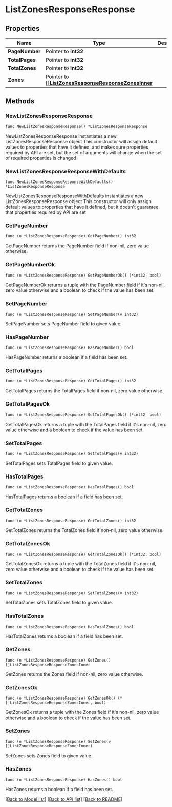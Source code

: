 # ListZonesResponseResponse

## Properties

Name | Type | Description | Notes
------------ | ------------- | ------------- | -------------
**PageNumber** | Pointer to **int32** |  | [optional] 
**TotalPages** | Pointer to **int32** |  | [optional] 
**TotalZones** | Pointer to **int32** |  | [optional] 
**Zones** | Pointer to [**[]ListZonesResponseResponseZonesInner**](ListZonesResponseResponseZonesInner.md) |  | [optional] 

## Methods

### NewListZonesResponseResponse

`func NewListZonesResponseResponse() *ListZonesResponseResponse`

NewListZonesResponseResponse instantiates a new ListZonesResponseResponse object
This constructor will assign default values to properties that have it defined,
and makes sure properties required by API are set, but the set of arguments
will change when the set of required properties is changed

### NewListZonesResponseResponseWithDefaults

`func NewListZonesResponseResponseWithDefaults() *ListZonesResponseResponse`

NewListZonesResponseResponseWithDefaults instantiates a new ListZonesResponseResponse object
This constructor will only assign default values to properties that have it defined,
but it doesn't guarantee that properties required by API are set

### GetPageNumber

`func (o *ListZonesResponseResponse) GetPageNumber() int32`

GetPageNumber returns the PageNumber field if non-nil, zero value otherwise.

### GetPageNumberOk

`func (o *ListZonesResponseResponse) GetPageNumberOk() (*int32, bool)`

GetPageNumberOk returns a tuple with the PageNumber field if it's non-nil, zero value otherwise
and a boolean to check if the value has been set.

### SetPageNumber

`func (o *ListZonesResponseResponse) SetPageNumber(v int32)`

SetPageNumber sets PageNumber field to given value.

### HasPageNumber

`func (o *ListZonesResponseResponse) HasPageNumber() bool`

HasPageNumber returns a boolean if a field has been set.

### GetTotalPages

`func (o *ListZonesResponseResponse) GetTotalPages() int32`

GetTotalPages returns the TotalPages field if non-nil, zero value otherwise.

### GetTotalPagesOk

`func (o *ListZonesResponseResponse) GetTotalPagesOk() (*int32, bool)`

GetTotalPagesOk returns a tuple with the TotalPages field if it's non-nil, zero value otherwise
and a boolean to check if the value has been set.

### SetTotalPages

`func (o *ListZonesResponseResponse) SetTotalPages(v int32)`

SetTotalPages sets TotalPages field to given value.

### HasTotalPages

`func (o *ListZonesResponseResponse) HasTotalPages() bool`

HasTotalPages returns a boolean if a field has been set.

### GetTotalZones

`func (o *ListZonesResponseResponse) GetTotalZones() int32`

GetTotalZones returns the TotalZones field if non-nil, zero value otherwise.

### GetTotalZonesOk

`func (o *ListZonesResponseResponse) GetTotalZonesOk() (*int32, bool)`

GetTotalZonesOk returns a tuple with the TotalZones field if it's non-nil, zero value otherwise
and a boolean to check if the value has been set.

### SetTotalZones

`func (o *ListZonesResponseResponse) SetTotalZones(v int32)`

SetTotalZones sets TotalZones field to given value.

### HasTotalZones

`func (o *ListZonesResponseResponse) HasTotalZones() bool`

HasTotalZones returns a boolean if a field has been set.

### GetZones

`func (o *ListZonesResponseResponse) GetZones() []ListZonesResponseResponseZonesInner`

GetZones returns the Zones field if non-nil, zero value otherwise.

### GetZonesOk

`func (o *ListZonesResponseResponse) GetZonesOk() (*[]ListZonesResponseResponseZonesInner, bool)`

GetZonesOk returns a tuple with the Zones field if it's non-nil, zero value otherwise
and a boolean to check if the value has been set.

### SetZones

`func (o *ListZonesResponseResponse) SetZones(v []ListZonesResponseResponseZonesInner)`

SetZones sets Zones field to given value.

### HasZones

`func (o *ListZonesResponseResponse) HasZones() bool`

HasZones returns a boolean if a field has been set.


[[Back to Model list]](../README.md#documentation-for-models) [[Back to API list]](../README.md#documentation-for-api-endpoints) [[Back to README]](../README.md)


